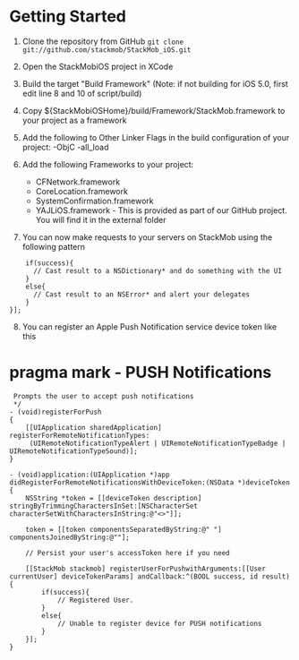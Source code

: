 # Getting Started
1. Clone the repository from GitHub
`git clone git://github.com/stackmob/StackMob_iOS.git`
2. Open the StackMobiOS project in XCode
3.  Build the target "Build Framework" (Note: if not building for iOS 5.0, first edit line 8 and 10 of script/build)
4.  Copy $\{StackMobiOSHome\}/build/Framework/StackMob.framework to your project as a framework
5. Add the following to Other Linker Flags in the build configuration of your project: -ObjC -all_load
6.  Add the following Frameworks to your project:

    - CFNetwork.framework
    - CoreLocation.framework
    - SystemConfirmation.framework
    - YAJLiOS.framework - This is provided as part of our GitHub project. You will find it in the external folder

7. You can now make requests to your servers on StackMob using the following pattern
```[[StackMob stackmob] loginWithFacebookToken:token andCallback:^(BOOL success, id result){
    if(success){
      // Cast result to a NSDictionary* and do something with the UI
    }
    else{
      // Cast result to an NSError* and alert your delegates
    }
}];
```
8. You can register an Apple Push Notification service device token like this
# pragma mark - PUSH Notifications
```/**
 Prompts the user to accept push notifications
 */
- (void)registerForPush
{
    [[UIApplication sharedApplication] registerForRemoteNotificationTypes: 
     (UIRemoteNotificationTypeAlert | UIRemoteNotificationTypeBadge | UIRemoteNotificationTypeSound)];
}

- (void)application:(UIApplication *)app didRegisterForRemoteNotificationsWithDeviceToken:(NSData *)deviceToken 
{
    NSString *token = [[deviceToken description] stringByTrimmingCharactersInSet:[NSCharacterSet characterSetWithCharactersInString:@"<>"]];
    
    token = [[token componentsSeparatedByString:@" "] componentsJoinedByString:@""];
    
    // Persist your user's accessToken here if you need
    
    [[StackMob stackmob] registerUserForPushwithArguments:[[User currentUser] deviceTokenParams] andCallback:^(BOOL success, id result){
        if(success){
            // Registered User.
        }
        else{
            // Unable to register device for PUSH notifications 
        }
    }];
}
```

